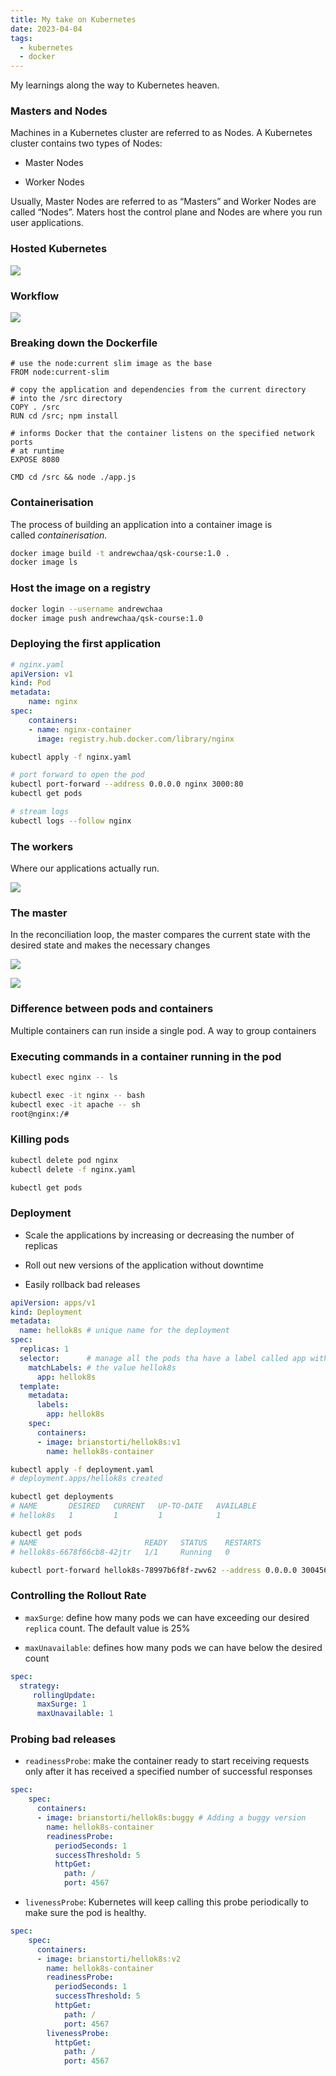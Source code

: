 ```yaml
---
title: My take on Kubernetes
date: 2023-04-04
tags:
  - kubernetes
  - docker
---
```


My learnings along the way to Kubernetes heaven.

### Masters and Nodes

Machines in a Kubernetes cluster are referred to as Nodes. A Kubernetes cluster contains two types of Nodes:

- Master Nodes

- Worker Nodes

Usually, Master Nodes are referred to as “Masters” and Worker Nodes are called “Nodes”. Maters host the control plane and Nodes are where you run user applications.

### Hosted Kubernetes

![](https://s3.us-west-2.amazonaws.com/secure.notion-static.com/ff003436-784e-48e0-9f34-025c07180152/Untitled.png?X-Amz-Algorithm=AWS4-HMAC-SHA256&X-Amz-Content-Sha256=UNSIGNED-PAYLOAD&X-Amz-Credential=AKIAT73L2G45EIPT3X45%2F20231005%2Fus-west-2%2Fs3%2Faws4_request&X-Amz-Date=20231005T012351Z&X-Amz-Expires=3600&X-Amz-Signature=69852c82c0cc0b287a53002648c5781872b324a70a38fb4d7575d505488a2018&X-Amz-SignedHeaders=host&x-id=GetObject)

### Workflow

![](https://s3.us-west-2.amazonaws.com/secure.notion-static.com/ec49fcda-41bd-406f-a0c7-dc711519d9ac/Untitled.png?X-Amz-Algorithm=AWS4-HMAC-SHA256&X-Amz-Content-Sha256=UNSIGNED-PAYLOAD&X-Amz-Credential=AKIAT73L2G45EIPT3X45%2F20231005%2Fus-west-2%2Fs3%2Faws4_request&X-Amz-Date=20231005T012351Z&X-Amz-Expires=3600&X-Amz-Signature=ec0fd5c421699398d6df6ddd357c874e288b1a3da5115ba84d16646b9abe92b1&X-Amz-SignedHeaders=host&x-id=GetObject)

### Breaking down the Dockerfile

```docker
# use the node:current slim image as the base
FROM node:current-slim

# copy the application and dependencies from the current directory 
# into the /src directory
COPY . /src
RUN cd /src; npm install

# informs Docker that the container listens on the specified network ports 
# at runtime
EXPOSE 8080

CMD cd /src && node ./app.js
```

### Containerisation

The process of building an application into a container image is called _containerisation._

```bash
docker image build -t andrewchaa/qsk-course:1.0 .
docker image ls
```

### Host the image on a registry

```bash
docker login --username andrewchaa
docker image push andrewchaa/qsk-course:1.0
```

### Deploying the first application

```yaml
# nginx.yaml
apiVersion: v1
kind: Pod 
metadata:
    name: nginx 
spec:
    containers:
    - name: nginx-container
      image: registry.hub.docker.com/library/nginx
```

```bash
kubectl apply -f nginx.yaml

# port forward to open the pod
kubectl port-forward --address 0.0.0.0 nginx 3000:80
kubectl get pods

# stream logs
kubectl logs --follow nginx
```

### The workers

Where our applications actually run.

![](https://s3.us-west-2.amazonaws.com/secure.notion-static.com/9d124f90-f002-4158-9dd9-b9d4621c9648/Untitled.png?X-Amz-Algorithm=AWS4-HMAC-SHA256&X-Amz-Content-Sha256=UNSIGNED-PAYLOAD&X-Amz-Credential=AKIAT73L2G45EIPT3X45%2F20231005%2Fus-west-2%2Fs3%2Faws4_request&X-Amz-Date=20231005T012351Z&X-Amz-Expires=3600&X-Amz-Signature=01dae47c541b4e473f76843d4fe3d81e79d4d43f9dcac20628be59ed8df749f6&X-Amz-SignedHeaders=host&x-id=GetObject)

### The master

In the reconciliation loop, the master compares the current state with the desired state and makes the necessary changes

![](https://s3.us-west-2.amazonaws.com/secure.notion-static.com/d483043c-6684-480e-9b9b-b565ac3ad805/Untitled.png?X-Amz-Algorithm=AWS4-HMAC-SHA256&X-Amz-Content-Sha256=UNSIGNED-PAYLOAD&X-Amz-Credential=AKIAT73L2G45EIPT3X45%2F20231005%2Fus-west-2%2Fs3%2Faws4_request&X-Amz-Date=20231005T012351Z&X-Amz-Expires=3600&X-Amz-Signature=fffaf766b2698897482d6f356b869aa474950ee055988875125f7997a49e618d&X-Amz-SignedHeaders=host&x-id=GetObject)

![](https://s3.us-west-2.amazonaws.com/secure.notion-static.com/c7ef6efa-2163-4bff-946b-5b9ad32fcecb/Untitled.png?X-Amz-Algorithm=AWS4-HMAC-SHA256&X-Amz-Content-Sha256=UNSIGNED-PAYLOAD&X-Amz-Credential=AKIAT73L2G45EIPT3X45%2F20231005%2Fus-west-2%2Fs3%2Faws4_request&X-Amz-Date=20231005T012351Z&X-Amz-Expires=3600&X-Amz-Signature=8a1ec281f0603bdd5855712986078caf63f0e7b1be96e2d780553c2da12af1f7&X-Amz-SignedHeaders=host&x-id=GetObject)

### Difference between pods and containers

Multiple containers can run inside a single pod. A way to group containers

### Executing commands in a container running in the pod

```bash
kubectl exec nginx -- ls

kubectl exec -it nginx -- bash
kubectl exec -it apache -- sh
root@nginx:/#
```

### Killing pods

```bash
kubectl delete pod nginx
kubectl delete -f nginx.yaml

kubectl get pods
```

### Deployment

- Scale the applications by increasing or decreasing the number of replicas

- Roll out new versions of the application without downtime

- Easily rollback bad releases

```yaml
apiVersion: apps/v1
kind: Deployment
metadata:
  name: hellok8s # unique name for the deployment
spec:
  replicas: 1
  selector:      # manage all the pods tha have a label called app with
    matchLabels: # the value hellok8s
      app: hellok8s
  template:
    metadata:
      labels:
        app: hellok8s
    spec:
      containers:
      - image: brianstorti/hellok8s:v1
        name: hellok8s-container
```

```bash
kubectl apply -f deployment.yaml
# deployment.apps/hellok8s created

kubectl get deployments
# NAME       DESIRED   CURRENT   UP-TO-DATE   AVAILABLE
# hellok8s   1         1         1            1

kubectl get pods
# NAME                        READY   STATUS    RESTARTS
# hellok8s-6678f66cb8-42jtr   1/1     Running   0

kubectl port-forward hellok8s-78997b6f8f-zwv62 --address 0.0.0.0 3004567
```

### Controlling the Rollout Rate

- `maxSurge`: define how many pods we can have exceeding our desired `replica` count. The default value is 25%

- `maxUnavailable`: defines how many pods we can have below the desired count

```yaml
spec:
  strategy:
     rollingUpdate:
      maxSurge: 1
      maxUnavailable: 1
```

### Probing bad releases

- `readinessProbe`: make the container ready to start receiving requests only after it has received a specified number of successful responses

```yaml
spec:
    spec:
      containers:
      - image: brianstorti/hellok8s:buggy # Adding a buggy version
        name: hellok8s-container
        readinessProbe:
          periodSeconds: 1
          successThreshold: 5
          httpGet:
            path: /
            port: 4567
```

- `livenessProbe`: Kubernetes will keep calling this probe periodically to make sure the pod is healthy.

```yaml
spec:
    spec:
      containers:
      - image: brianstorti/hellok8s:v2
        name: hellok8s-container
        readinessProbe:
          periodSeconds: 1
          successThreshold: 5
          httpGet:
            path: /
            port: 4567
        livenessProbe:
          httpGet:
            path: /
            port: 4567
```

